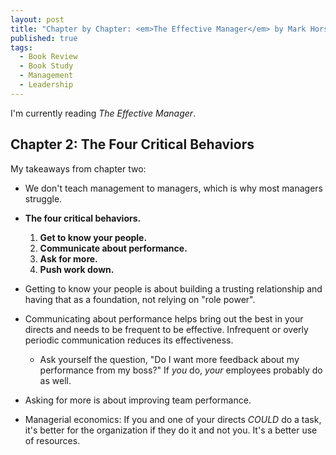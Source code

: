 ```yaml
---
layout: post
title: "Chapter by Chapter: <em>The Effective Manager</em> by Mark Horstman, Kate Braun, and Sarah Sentes - Chapter 2"
published: true
tags:
  - Book Review
  - Book Study
  - Management
  - Leadership
---
```


I'm currently reading *The Effective Manager*.

## Chapter 2: The Four Critical Behaviors
My takeaways from chapter two:
* We don't teach management to managers, which is why most managers struggle.

* **The four critical behaviors.**
  1. **Get to know your people.**
  2. **Communicate about performance.**
  3. **Ask for more.**
  4. **Push work down.**

* Getting to know your people is about building a trusting relationship and having that as a foundation, not relying on "role power".

* Communicating about performance helps bring out the best in your directs and needs to be frequent to be effective. Infrequent or overly periodic communication reduces its effectiveness.
  * Ask yourself the question, "Do I want more feedback about my performance from my boss?" If *you* do, *your* employees probably do as well.

* Asking for more is about improving team performance.

* Managerial economics: If you and one of your directs *COULD* do a task, it's better for the organization if they do it and not you. It's a better use of resources.

